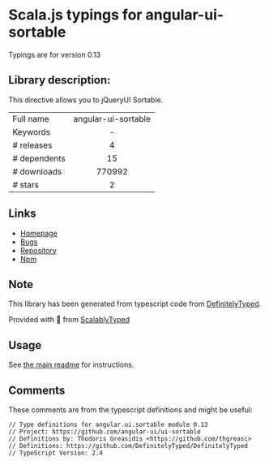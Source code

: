 
# Scala.js typings for angular-ui-sortable

Typings are for version 0.13

## Library description:
This directive allows you to jQueryUI Sortable.

|                    |                 |
| ------------------ | :-------------: |
| Full name          | angular-ui-sortable |
| Keywords           | - |
| # releases         | 4 |
| # dependents       | 15 |
| # downloads        | 770992 |
| # stars            | 2 |

## Links
- [Homepage](http://angular-ui.github.com)
- [Bugs](https://github.com/angular-ui/ui-sortable/issues)
- [Repository](https://github.com/angular-ui/ui-sortable)
- [Npm](https://www.npmjs.com/package/angular-ui-sortable)
    


## Note
This library has been generated from typescript code from [DefinitelyTyped](https://definitelytyped.org).

Provided with :purple_heart: from [ScalablyTyped](https://github.com/oyvindberg/ScalablyTyped)

## Usage
See [the main readme](../../readme.md) for instructions.

## Comments

These comments are from the typescript definitions and might be useful:
```
// Type definitions for angular.ui.sortable module 0.13
// Project: https://github.com/angular-ui/ui-sortable
// Definitions by: Thodoris Greasidis <https://github.com/thgreasi>
// Definitions: https://github.com/DefinitelyTyped/DefinitelyTyped
// TypeScript Version: 2.4

```

